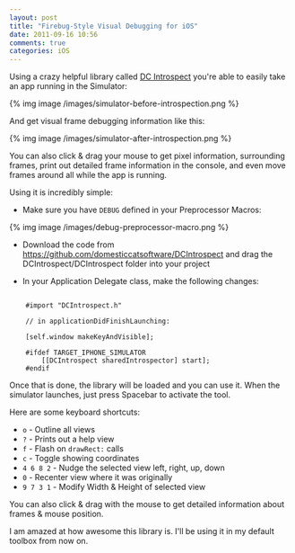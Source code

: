 ```yaml
---
layout: post
title: "Firebug-Style Visual Debugging for iOS"
date: 2011-09-16 10:56
comments: true
categories: iOS
---
```


Using a crazy helpful library called [DC Introspect](https://github.com/domesticcatsoftware/DCIntrospect) you're able to easily take an app running in the Simulator:

{% img image /images/simulator-before-introspection.png %}

And get visual frame debugging information like this:

{% img image /images/simulator-after-introspection.png %}

You can also click & drag your mouse to get pixel information,
surrounding frames, print out detailed frame information in the console,
and even move frames around all while the app is running.

Using it is incredibly simple:

* Make sure you have `DEBUG` defined in your Preprocessor Macros:

{% img image /images/debug-preprocessor-macro.png %}

* Download the code from https://github.com/domesticcatsoftware/DCIntrospect and drag the DCIntrospect/DCIntrospect folder into your project

* In your Application Delegate class, make the following changes:

```objc

    #import "DCIntrospect.h"

```

```objc
    // in applicationDidFinishLaunching:

    [self.window makeKeyAndVisible];

    #ifdef TARGET_IPHONE_SIMULATOR
        [[DCIntrospect sharedIntrospector] start];
    #endif

```

Once that is done, the library will be loaded and you can use it.  When
the simulator launches, just press Spacebar to activate the tool.

Here are some keyboard shortcuts:

- `o` - Outline all views
- `?` - Prints out a help view
- `f` - Flash on `drawRect:` calls
- `c` - Toggle showing coordinates
- `4 6 8 2` - Nudge the selected view left, right, up, down
- `0` - Recenter view where it was originally
- `9 7 3 1` - Modify Width & Height of selected view

You can also click & drag with the mouse to get detailed information
about frames & mouse position.

I am amazed at how awesome this library is. I'll be using it in my
default toolbox from now on.
